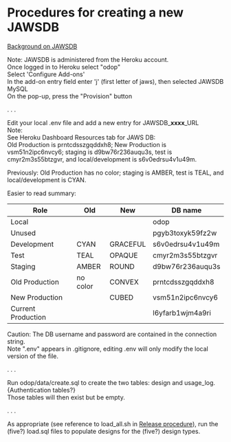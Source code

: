 # Procedures for creating a new JAWSDB

[Background on JAWSDB](https://devcenter.heroku.com/articles/jawsdb)

Note:  JAWSDB is administered from the Heroku account.   
Once logged in to Heroku select "odop"   
Select 'Configure Add-ons'   
In the add-on entry field enter 'j' (first letter of jaws), then selected JAWSDB MySQL   
On the pop-up, press the "Provision" button   

 . . .   
 
Edit your local .env file and add a new entry for JAWSDB\_**xxxx**\_URL   
Note:  
See Heroku Dashboard Resources tab for JAWS DB:  
Old Production is prntcdsszgqddxh8; New Production is   vsm51n2ipc6nvcy6; staging is d9bw76r236auqu3s, test is cmyr2m3s55btzgvr, and local/development is s6v0edrsu4v1u49m.   
   
Previously: Old Production has no color; staging is AMBER, test is TEAL, and local/development is CYAN.   

Easier to read summary:  

Role | Old | New | DB name
--- | --- | --- | ---
Local | &nbsp; | &nbsp; | odop
Unused | &nbsp; | &nbsp; | pgyb3toxyk59fz2w
Development | CYAN | GRACEFUL | s6v0edrsu4v1u49m
Test | TEAL | OPAQUE | cmyr2m3s55btzgvr
Staging | AMBER | ROUND | d9bw76r236auqu3s
Old Production | no color | CONVEX | prntcdsszgqddxh8
New Production | &nbsp; | CUBED | vsm51n2ipc6nvcy6
Current Production | &nbsp; | &nbsp; | l6yfarb1wjm4a9ri

Caution: The DB username and password are contained in the connection string.   
Note ".env" appears in .gitignore, editing .env will only modify the local version of the file. 

 . . .   

Run odop/data/create.sql to create the two tables: design and usage_log. 
{Authentication tables?}  
Those tables will then exist but be empty.

 . . .   

As appropriate (see reference to load_all.sh in [Release procedure](release.html)), 
run the (five?) load.sql files to populate designs for the (five?) design types.

